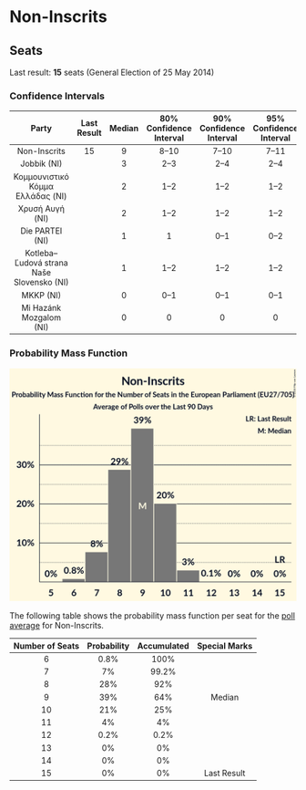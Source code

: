 # Non-Inscrits

## Seats

Last result: **15** seats (General Election of 25 May 2014)

### Confidence Intervals

| Party | Last Result | Median | 80% Confidence Interval | 90% Confidence Interval | 95% Confidence Interval | 99% Confidence Interval |
|:-----:|:-----------:|:------:|:-----------------------:|:-----------------------:|:-----------------------:|:-----------------------:|
| Non-Inscrits | 15 | 9 | 8–10 | 7–10 | 7–11 | 6–11 |
| Jobbik (NI) | | 3 | 2–3 | 2–4 | 2–4 | 2–4 |
| Κομμουνιστικό Κόμμα Ελλάδας (NI) | | 2 | 1–2 | 1–2 | 1–2 | 1–2 |
| Χρυσή Αυγή (NI) | | 2 | 1–2 | 1–2 | 1–2 | 1–3 |
| Die PARTEI (NI) | | 1 | 1 | 0–1 | 0–2 | 0–2 |
| Kotleba–Ľudová strana Naše Slovensko (NI) | | 1 | 1–2 | 1–2 | 1–2 | 1–2 |
| MKKP (NI) | | 0 | 0–1 | 0–1 | 0–1 | 0–1 |
| Mi Hazánk Mozgalom (NI) | | 0 | 0 | 0 | 0 | 0 |

### Probability Mass Function

![Graph with seats probability mass function not yet produced](average-seats-pmf-non-inscrits.png "Seats Probability Mass Function")

The following table shows the probability mass function per seat for the [poll average](average.html) for Non-Inscrits.

| Number of Seats | Probability | Accumulated | Special Marks |
|:---------------:|:-----------:|:-----------:|:-------------:|
| 6 | 0.8% | 100% |  |
| 7 | 7% | 99.2% |  |
| 8 | 28% | 92% |  |
| 9 | 39% | 64% | Median |
| 10 | 21% | 25% |  |
| 11 | 4% | 4% |  |
| 12 | 0.2% | 0.2% |  |
| 13 | 0% | 0% |  |
| 14 | 0% | 0% |  |
| 15 | 0% | 0% | Last Result |


